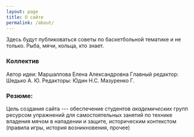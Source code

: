 ```yaml
---
layout: page
title: О сайте
permalink: /about/
---
```


Здесь будут публиковаться советы по баскетбольной тематике и не только. Рыба, мячи, кольца, кто знает.

### Коллектив
Автор идеи: Маршаллова Елена Александровна
Главный редактор: Шедько А. Ю.
Редакторы:
Юдин Н.С.
Мазуренко Г.

### Резюме:
Цель создания сайта --- обеспечение студентов *академических* групп ресурсом упражнений для 
самостоятельных занятий по технике владения мячом в нападении и защите, историческим контекстом (правила игры, история возникновения, прочее)

<!-- Webjeda cards is a Bootstrap based theme. Any Bootstrap element can be used in the theme. Read [Webjeda Blog](http://blog.webjeda.com){: target="_blank"} for jekyll tutorials.  -->

<!-- For more themes, visit [jekyll-themes](https://jekyll-themes.com){: target="_blank"} -->
